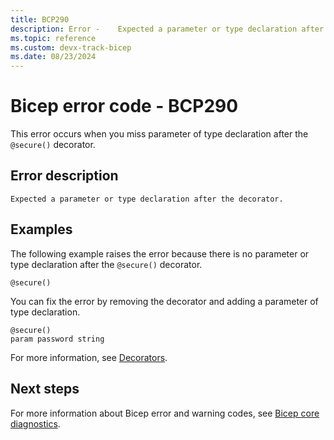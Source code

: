 ```yaml
---
title: BCP290
description: Error - 	Expected a parameter or type declaration after the decorator.
ms.topic: reference
ms.custom: devx-track-bicep
ms.date: 08/23/2024
---
```


# Bicep error code - BCP290

This error occurs when you miss parameter of type declaration after the `@secure()` decorator.

## Error description

`Expected a parameter or type declaration after the decorator.`

## Examples

The following example raises the error because there is no parameter or type declaration after the `@secure()` decorator.

```bicep
@secure()
```

You can fix the error by removing the decorator and adding a parameter of type declaration.  

```bicep
@secure()
param password string 
```

For more information, see [Decorators](../files.md#decorators).

## Next steps

For more information about Bicep error and warning codes, see [Bicep core diagnostics](../bicep-core-diagnostics.md).